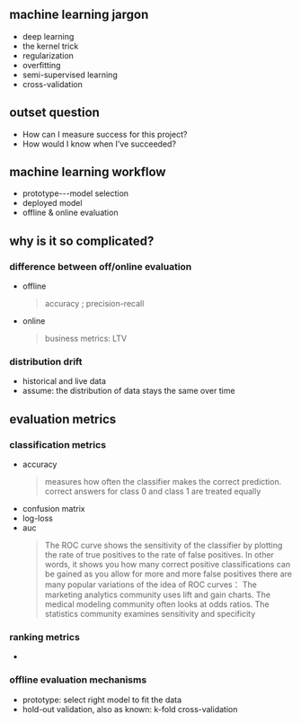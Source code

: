 ## machine learning jargon
- deep learning
- the kernel trick
- regularization
- overfitting
- semi-supervised learning
- cross-validation
## outset question
- How can I measure success for this project?
- How would I know when I’ve succeeded?

## machine learning workflow
- prototype---model selection  
- deployed model
- offline & online evaluation

## why is it so complicated?
### difference between off/online evaluation
- offline  </br>
    >accuracy ; precision-recall
- online <br/>
    >business metrics: LTV
    
### distribution drift
- historical and live data
- assume:  the distribution of data stays the same over time

## evaluation metrics
### classification metrics
- accuracy <br/>
    > measures how often the classifier makes the correct prediction.
    > correct answers for class 0 and class 1 are treated equally
- confusion matrix
- log-loss
- auc <br/>
    > The ROC curve shows the sensitivity of the classifier by plotting the rate of true positives to the rate of false positives. In other words, it shows you how many correct positive classifications can be gained as you allow for more and more false positives
    there are many popular variations of the idea of ROC curves：
 The marketing analytics community uses lift and gain charts. 
    The medical modeling community often looks at odds ratios.
    The statistics community examines sensitivity and specificity
### ranking metrics
- 

### offline evaluation mechanisms
- prototype: select right model to fit the data
- hold-out validation, also as known: k-fold cross-validation



